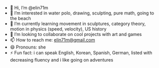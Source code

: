 - 👋 Hi, I’m @elin71m
- 👀 I’m interested in water polo, drawing, sculpting, pure math, going to the beach
- 🌱 I’m currently learning movement in sculptures, category theory, motion in physics (speed, velocity), US history
- 💞️ I’m looking to collaborate on cool projects with art and games
- 📫 How to reach me: elin71m@gmail.com
- 😄 Pronouns: she
- ⚡ Fun fact: i can speak English, Korean, Spanish, German, listed with decreasing fluency and i like going on adventures

<!---
elin71m/elin71m is a ✨ special ✨ repository because its `README.md` (this file) appears on your GitHub profile.
You can click the Preview link to take a look at your changes.
--->
